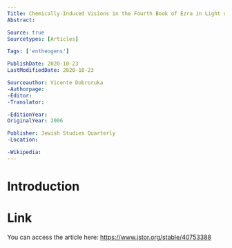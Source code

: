 ```yaml
---
Title: Chemically-Induced Visions in the Fourth Book of Ezra in Light of Comparative Persian Material
Abstract: 

Source: true
Sourcetypes: [Articles]

Tags: ['entheogens']

PublishDate: 2020-10-23
LastModifiedDate: 2020-10-23

Sourceauthor: Vicente Dobroruka
-Authorpage:
-Editor:
-Translator:

-EditionYear:
OriginalYear: 2006

Publisher: Jewish Studies Quarterly
-Location:

-Wikipedia:
---
```

# Introduction


# Link
You can access the article here: https://www.jstor.org/stable/40753388